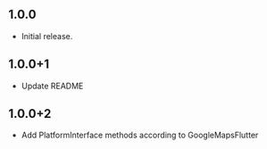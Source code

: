 ## 1.0.0

* Initial release.

## 1.0.0+1

* Update README

## 1.0.0+2

* Add PlatformInterface methods according to GoogleMapsFlutter
